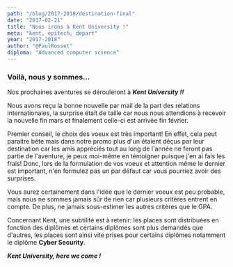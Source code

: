 ```yaml
---
path: "/blog/2017-2018/destination-final"
date: "2017-02-21"
title: "Nous irons à Kent University !"
meta: "kent, epitech, depart"
year: "2017-2018"
author: "@PaulRosset"
diploma: "Advanced computer science"
---
```


### Voilà, nous y sommes...

Nos prochaines aventures se dérouleront à **_Kent University !!_**

Nous avons reçu la bonne nouvelle par mail de la part des relations internationales, la surprise était de taille car nous nous attendions à recevoir la nouvelle fin mars et finalement celle-ci est arrivée fin février.

Premier conseil, le choix des voeux est très important! En effet, cela peut paraitre bête mais dans notre promo plus d'un étaient déçus par leur destination car les amis appréciés tout au long de l'année ne feront pas partie de l'aventure, je peux moi-même en témoigner puisque j'en ai fais les frais! Donc, lors de la formulation de vos voeux et attention même le dernier est important, n'en formulez pas un par défaut car vous pourriez avoir des surprises.

Vous aurez certainement dans l'idée que le dernier voeux est peu probable, mais nous ne sommes jamais sûr de rien car plusieurs critères entrent en compte. De plus, ne jamais sous-estimer les autres critères que le GPA.

Concernant Kent, une subtilité est à retenir: les places sont distribuées en fonction des diplômes et certains diplômes sont plus demandés que d'autres, les places sont ainsi vite prises pour certains diplômes notamment le diplôme **Cyber Security**.

**_Kent University, here we come !_**
